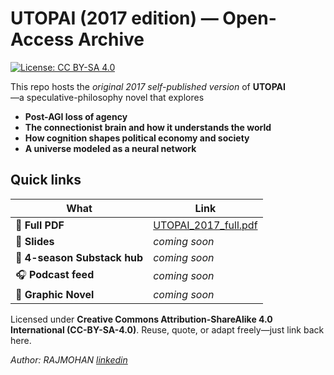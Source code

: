 # UTOPAI (2017 edition) — Open-Access Archive
[![License: CC BY-SA 4.0](https://img.shields.io/badge/License-CC%20BY--SA%204.0-lightgrey.svg)](LICENSE)


This repo hosts the *original 2017 self-published version* of **UTOPAI**  
—a speculative-philosophy novel that explores  

* **Post-AGI loss of agency**  
* **The connectionist brain and how it understands the world**  
* **How cognition shapes political economy and society**  
* **A universe modeled as a neural network**

## Quick links
| What | Link |
|------|------|
| 📖 **Full PDF** | [UTOPAI_2017_full.pdf](UTOPAI_2017_full.pdf)  | 
| 📰 **Slides** | *coming soon* |
| 📰 **4-season Substack hub** | *coming soon* |
| 🎧 **Podcast feed** | *coming soon* |
| 📖 **Graphic Novel** | *coming soon* |



Licensed under **Creative Commons Attribution-ShareAlike 4.0 International (CC-BY-SA-4.0)**.
Reuse, quote, or adapt freely—just link back here.

*Author: RAJMOHAN [linkedin](https://www.linkedin.com/in/rajmohanh/)*  
